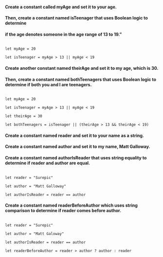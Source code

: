 #### Create a constant called myAge and set it to your age. 
#### Then, create a constant named isTeenager that uses Boolean logic to determine 
#### if the age denotes someone in the age range of 13 to 19.”

```

let myAge = 20

let isTeenager = myAge > 13 || myAge < 19

```

#### Create another constant named theirAge and set it to my age, which is 30.
#### Then, create a constant named bothTeenagers that uses Boolean logic to determine if both you and I are teenagers.

```

let myAge = 20

let isTeenager = myAge > 13 || myAge < 19

let theirAge = 30

let bothTeenagers = isTeenager || (theirAge > 13 && theirAge < 19)

```

#### Create a constant named reader and set it to your name as a string. 
#### Create a constant named author and set it to my name, Matt Galloway. 
#### Create a constant named authorIsReader that uses string equality to determine if reader and author are equal.

```

let reader = "Surepic"

let author = "Matt Galloway"

let authorIsReader = reader == author

```

#### Create a constant named readerBeforeAuthor which uses string comparison to determine if reader comes before author.

````

let reader = "Surepic"

let author = "Matt Galoway"

let authorIsReader = reader == author

let readerBeforeAuthor = reader > author ? author : reader

````

